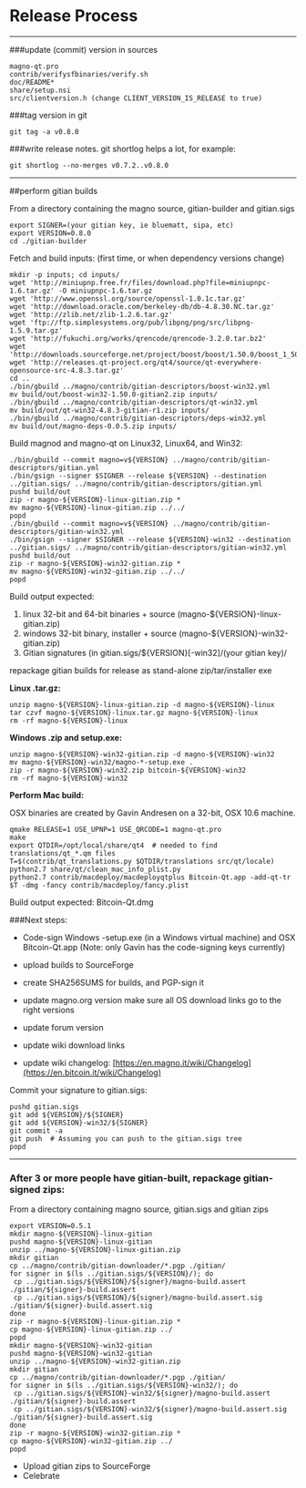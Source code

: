 Release Process
====================

* * *

###update (commit) version in sources


	magno-qt.pro
	contrib/verifysfbinaries/verify.sh
	doc/README*
	share/setup.nsi
	src/clientversion.h (change CLIENT_VERSION_IS_RELEASE to true)

###tag version in git

	git tag -a v0.8.0

###write release notes. git shortlog helps a lot, for example:

	git shortlog --no-merges v0.7.2..v0.8.0

* * *

##perform gitian builds

 From a directory containing the magno source, gitian-builder and gitian.sigs
  
	export SIGNER=(your gitian key, ie bluematt, sipa, etc)
	export VERSION=0.8.0
	cd ./gitian-builder

 Fetch and build inputs: (first time, or when dependency versions change)

	mkdir -p inputs; cd inputs/
	wget 'http://miniupnp.free.fr/files/download.php?file=miniupnpc-1.6.tar.gz' -O miniupnpc-1.6.tar.gz
	wget 'http://www.openssl.org/source/openssl-1.0.1c.tar.gz'
	wget 'http://download.oracle.com/berkeley-db/db-4.8.30.NC.tar.gz'
	wget 'http://zlib.net/zlib-1.2.6.tar.gz'
	wget 'ftp://ftp.simplesystems.org/pub/libpng/png/src/libpng-1.5.9.tar.gz'
	wget 'http://fukuchi.org/works/qrencode/qrencode-3.2.0.tar.bz2'
	wget 'http://downloads.sourceforge.net/project/boost/boost/1.50.0/boost_1_50_0.tar.bz2'
	wget 'http://releases.qt-project.org/qt4/source/qt-everywhere-opensource-src-4.8.3.tar.gz'
	cd ..
	./bin/gbuild ../magno/contrib/gitian-descriptors/boost-win32.yml
	mv build/out/boost-win32-1.50.0-gitian2.zip inputs/
	./bin/gbuild ../magno/contrib/gitian-descriptors/qt-win32.yml
	mv build/out/qt-win32-4.8.3-gitian-r1.zip inputs/
	./bin/gbuild ../magno/contrib/gitian-descriptors/deps-win32.yml
	mv build/out/magno-deps-0.0.5.zip inputs/

 Build magnod and magno-qt on Linux32, Linux64, and Win32:
  
	./bin/gbuild --commit magno=v${VERSION} ../magno/contrib/gitian-descriptors/gitian.yml
	./bin/gsign --signer $SIGNER --release ${VERSION} --destination ../gitian.sigs/ ../magno/contrib/gitian-descriptors/gitian.yml
	pushd build/out
	zip -r magno-${VERSION}-linux-gitian.zip *
	mv magno-${VERSION}-linux-gitian.zip ../../
	popd
	./bin/gbuild --commit magno=v${VERSION} ../magno/contrib/gitian-descriptors/gitian-win32.yml
	./bin/gsign --signer $SIGNER --release ${VERSION}-win32 --destination ../gitian.sigs/ ../magno/contrib/gitian-descriptors/gitian-win32.yml
	pushd build/out
	zip -r magno-${VERSION}-win32-gitian.zip *
	mv magno-${VERSION}-win32-gitian.zip ../../
	popd

  Build output expected:

  1. linux 32-bit and 64-bit binaries + source (magno-${VERSION}-linux-gitian.zip)
  2. windows 32-bit binary, installer + source (magno-${VERSION}-win32-gitian.zip)
  3. Gitian signatures (in gitian.sigs/${VERSION}[-win32]/(your gitian key)/

repackage gitian builds for release as stand-alone zip/tar/installer exe

**Linux .tar.gz:**

	unzip magno-${VERSION}-linux-gitian.zip -d magno-${VERSION}-linux
	tar czvf magno-${VERSION}-linux.tar.gz magno-${VERSION}-linux
	rm -rf magno-${VERSION}-linux

**Windows .zip and setup.exe:**

	unzip magno-${VERSION}-win32-gitian.zip -d magno-${VERSION}-win32
	mv magno-${VERSION}-win32/magno-*-setup.exe .
	zip -r magno-${VERSION}-win32.zip bitcoin-${VERSION}-win32
	rm -rf magno-${VERSION}-win32

**Perform Mac build:**

  OSX binaries are created by Gavin Andresen on a 32-bit, OSX 10.6 machine.

	qmake RELEASE=1 USE_UPNP=1 USE_QRCODE=1 magno-qt.pro
	make
	export QTDIR=/opt/local/share/qt4  # needed to find translations/qt_*.qm files
	T=$(contrib/qt_translations.py $QTDIR/translations src/qt/locale)
	python2.7 share/qt/clean_mac_info_plist.py
	python2.7 contrib/macdeploy/macdeployqtplus Bitcoin-Qt.app -add-qt-tr $T -dmg -fancy contrib/macdeploy/fancy.plist

 Build output expected: Bitcoin-Qt.dmg

###Next steps:

* Code-sign Windows -setup.exe (in a Windows virtual machine) and
  OSX Bitcoin-Qt.app (Note: only Gavin has the code-signing keys currently)

* upload builds to SourceForge

* create SHA256SUMS for builds, and PGP-sign it

* update magno.org version
  make sure all OS download links go to the right versions

* update forum version

* update wiki download links

* update wiki changelog: [https://en.magno.it/wiki/Changelog](https://en.bitcoin.it/wiki/Changelog)

Commit your signature to gitian.sigs:

	pushd gitian.sigs
	git add ${VERSION}/${SIGNER}
	git add ${VERSION}-win32/${SIGNER}
	git commit -a
	git push  # Assuming you can push to the gitian.sigs tree
	popd

-------------------------------------------------------------------------

### After 3 or more people have gitian-built, repackage gitian-signed zips:

From a directory containing magno source, gitian.sigs and gitian zips

	export VERSION=0.5.1
	mkdir magno-${VERSION}-linux-gitian
	pushd magno-${VERSION}-linux-gitian
	unzip ../magno-${VERSION}-linux-gitian.zip
	mkdir gitian
	cp ../magno/contrib/gitian-downloader/*.pgp ./gitian/
	for signer in $(ls ../gitian.sigs/${VERSION}/); do
	 cp ../gitian.sigs/${VERSION}/${signer}/magno-build.assert ./gitian/${signer}-build.assert
	 cp ../gitian.sigs/${VERSION}/${signer}/magno-build.assert.sig ./gitian/${signer}-build.assert.sig
	done
	zip -r magno-${VERSION}-linux-gitian.zip *
	cp magno-${VERSION}-linux-gitian.zip ../
	popd
	mkdir magno-${VERSION}-win32-gitian
	pushd magno-${VERSION}-win32-gitian
	unzip ../magno-${VERSION}-win32-gitian.zip
	mkdir gitian
	cp ../magno/contrib/gitian-downloader/*.pgp ./gitian/
	for signer in $(ls ../gitian.sigs/${VERSION}-win32/); do
	 cp ../gitian.sigs/${VERSION}-win32/${signer}/magno-build.assert ./gitian/${signer}-build.assert
	 cp ../gitian.sigs/${VERSION}-win32/${signer}/magno-build.assert.sig ./gitian/${signer}-build.assert.sig
	done
	zip -r magno-${VERSION}-win32-gitian.zip *
	cp magno-${VERSION}-win32-gitian.zip ../
	popd

- Upload gitian zips to SourceForge
- Celebrate 
